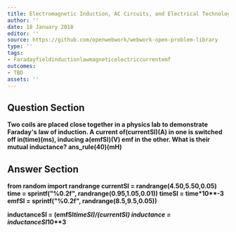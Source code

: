 ```yaml
---
title: Electromagnetic Induction, AC Circuits, and Electrical Technologies - Inductance
author: ''
date: 18 January 2018
editor: ''
source: https://github.com/openwebwork/webwork-open-problem-library
type: ''
tags:
- Faradayfieldinductionlawmagneticelectriccurrentemf
outcomes:
- TBD
assets: ''
---
```


## Question Section 

<b>
Two coils are placed close together in a physics lab to demonstrate Faraday's law of induction. A current of(currentSI)(A) in one is switched off in(time)(ms), inducing a(emfSI)(V) emf in the other. What is their mutual inductance?
ans_rule(40)(mH)



## Answer Section

from random import randrange
currentSI = randrange(4.50,5.50,0.05)
time = sprintf("%0.2f", randrange(0.95,1.05,0.01))
timeSI = time*10**-3
emfSI = sprintf("%0.2f", randrange(8.5,9.5,0.05))

inductanceSI = (emfSI*timeSI)/(currentSI)
inductance = inductanceSI*10**3